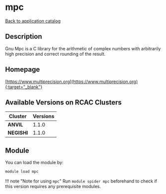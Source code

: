# mpc

[Back to application catalog](../app_catalog.md)

## Description

Gnu Mpc is a C library for the arithmetic of complex numbers with arbitrarily high precision and correct rounding of the result.

## Homepage

[https://www.multiprecision.org](https://www.multiprecision.org){:target="_blank"}

## Available Versions on RCAC Clusters

|Cluster|Versions|
|---|---|
**ANVIL**|1.1.0
**NEGISHI**|1.1.0

## Module

You can load the module by:

```bash
module load mpc
```

!!! note "Note for using `mpc`"
    Run `module spider mpc` beforehand to check if this version requires any prerequisite modules.
